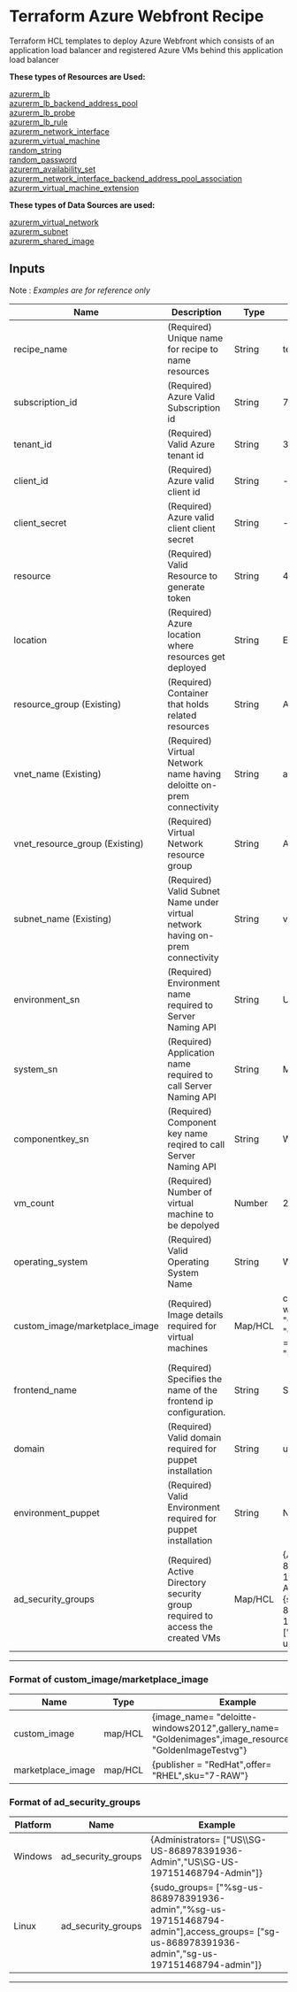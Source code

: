 # **Terraform Azure Webfront Recipe**

Terraform HCL templates to deploy Azure Webfront which consists of an application load balancer and registered Azure VMs behind this application load balancer

**These types of Resources are Used:**

[azurerm_lb](https://www.terraform.io/docs/providers/azurerm/r/lb.html) \
[azurerm_lb_backend_address_pool](https://www.terraform.io/docs/providers/azurerm/r/lb_backend_address_pool.html) \
[azurerm_lb_probe](https://www.terraform.io/docs/providers/azurerm/r/lb_probe.html) \
[azurerm_lb_rule](https://www.terraform.io/docs/providers/azurerm/r/lb_rule.html) \
[azurerm_network_interface](https://www.terraform.io/docs/providers/azurerm/r/network_interface.html) \
[azurerm_virtual_machine](https://www.terraform.io/docs/providers/azurerm/r/virtual_machine.html) \
[random_string](https://www.terraform.io/docs/providers/random/r/string.html) \
[random_password](https://www.terraform.io/docs/providers/random/r/password.html) \
[azurerm_availability_set](https://www.terraform.io/docs/providers/azurerm/r/availability_set.html) \
[azurerm_network_interface_backend_address_pool_association](https://www.terraform.io/docs/providers/azurerm/r/network_interface_backend_address_pool_association.html) \
[azurerm_virtual_machine_extension ](https://www.terraform.io/docs/providers/azurerm/r/virtual_machine_extension.html)


**These types of Data Sources are used:**

[azurerm_virtual_network](https://www.terraform.io/docs/providers/azurerm/r/virtual_network.html) \
[azurerm_subnet](https://www.terraform.io/docs/providers/azurerm/r/subnet.html)\
[azurerm_shared_image](https://www.terraform.io/docs/providers/azurerm/r/virtual_network.html)


## **Inputs** 

Note : *Examples are for reference only*

Name | Description | Type | Examples |
---------|---------|---------|---------
 recipe_name | (Required) Unique name for recipe to name resources | String | test-recipe
 subscription_id | (Required) Azure Valid Subscription id | String | 72da45f1-dd2c-4d1f-af13-5abe46
 tenant_id | (Required) Valid Azure tenant id  | String | 36da45f1-dd2c-4d1f-af13-5abe46
 client_id | (Required) Azure valid client id  | String | --
 client_secret | (Required) Azure valid client client secret | String | --
 resource | (Required) Valid Resource to generate token | String | 45hg-715d-45a7-887e-01sgsgsg
 location | (Required)  Azure location  where resources get deployed | String | East US
 resource_group (Existing) | (Required)  Container that holds related resources | String | AZRG-UE-ITS-001
 vnet_name (Existing) | (Required) Virtual Network name having deloitte on-prem connectivity | String | azeusnpnt01-Horizon
 vnet_resource_group (Existing) | (Required) Virtual Network resource group | String | AZRG-ITS-ITS-NPD
 subnet_name (Existing) | (Required) Valid Subnet Name under virtual network having on-prem connectivity | String | vmw-hcs-4596e56a-5776-4b0a
 environment_sn | (Required)  Environment name required to Server Naming API | String | USAZURETEST
 system_sn | (Required)  Application name required to call Server Naming API | String | MyApp
 componentkey_sn | (Required) Component key name reqired to call Server Naming API| String | WEB
 vm_count | (Required) Number of virtual machine to be depolyed | Number | 2
 operating_system | (Required) Valid Operating System Name | String | Windows/Linux
 custom_image/marketplace_image | (Required) Image details required for virtual machines | Map/HCL | custom_image= {image_name= "deloitte-windows2012",gallery_name= "Goldenimages",image_resource_group= "GoldenImageTestvg"}/marketplace_image = {publisher = "RedHat",offer= "RHEL",sku="7-RAW"}
 frontend_name | (Required) Specifies the name of the frontend ip configuration. | String | SubnetIPAddress
 domain | (Required)  Valid domain required for puppet installation | String | us.deloitte.com
 environment_puppet | (Required) Valid Environment required for puppet installation | String | NPD
 ad_security_groups| (Required)  Active Directory security group required to access the created VMs | Map/HCL |  {Administrators= ["US\\\SG-US-868978391936-Admin","US\\\SG-US-197151468794-Admin"]}/ad_security_groups: {sudo_groups= ["%sg-us-868978391936-admin","%sg-us-197151468794-admin"],access_groups= ["sg-us-868978391936-admin","sg-us-197151468794-admin"]}

--------------------------------------------------------------------

 ### Format of custom_image/marketplace_image

Name | Type | Example
---------|----------|----------
 custom_image | map/HCL | {image_name= "deloitte-windows2012",gallery_name= "Goldenimages",image_resource_group= "GoldenImageTestvg"}
 marketplace_image | map/HCL | {publisher = "RedHat",offer= "RHEL",sku="7-RAW"}


 ### Format of ad_security_groups

Platform | Name | Example
---------|----------|----------
 Windows | ad_security_groups | {Administrators= ["US\\\SG-US-868978391936-Admin","US\\SG-US-197151468794-Admin"]}
 Linux | ad_security_groups | {sudo_groups= ["%sg-us-868978391936-admin","%sg-us-197151468794-admin"],access_groups= ["sg-us-868978391936-admin","sg-us-197151468794-admin"]}

 --------------------------------------------------------------------
